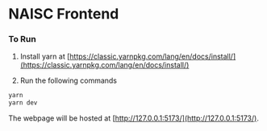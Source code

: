 # NAISC Frontend

### To Run

1. Install yarn at [https://classic.yarnpkg.com/lang/en/docs/install/](https://classic.yarnpkg.com/lang/en/docs/install/)

2. Run the following commands
```bash
yarn
yarn dev
```

The webpage will be hosted at [http://127.0.0.1:5173/](http://127.0.0.1:5173/).
